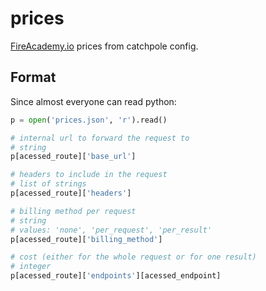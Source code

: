 # prices

[FireAcademy.io](https://fireacademy.io) prices from catchpole config.

## Format

Since almost everyone can read python:

```python
p = open('prices.json', 'r').read()

# internal url to forward the request to
# string
p[acessed_route]['base_url']

# headers to include in the request
# list of strings
p[acessed_route]['headers']

# billing method per request
# string
# values: 'none', 'per_request', 'per_result'
p[acessed_route]['billing_method']

# cost (either for the whole request or for one result)
# integer
p[acessed_route]['endpoints'][acessed_endpoint]
```
